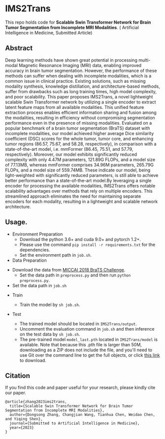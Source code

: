 # IMS2Trans
This repo holds code for **Scalable Swin Transformer Network for Brain Tumor Segmentation from Incomplete MRI Modalities**. ( Artificial Intelligence in Medicine, Submitted Article)



## Abstract

Deep learning methods have shown great potential in processing multi-modal Magnetic Resonance Imaging (MRI) data, enabling improved accuracy in brain tumor segmentation. However, the performance of these methods can suffer when dealing with incomplete modalities, which is a common issue in clinical practice. Existing solutions, such as missing modality synthesis, knowledge distillation, and architecture-based methods, suffer from drawbacks such as long training times, high model complexity, and poor scalability. This paper proposes IMS2Trans, a novel lightweight scalable Swin Transformer network by utilizing a single encoder to extract latent feature maps from all available modalities. This unified feature extraction process enables efficient information sharing and fusion among the modalities, resulting in efficiency without compromising segmentation performance even in the presence of missing modalities. Evaluated on a popular benchmark of a brain tumor segmentation (BraTS) dataset with incomplete modalities, our model achieved higher average Dice similarity coefficient (DSC) scores for the whole tumor, tumor core, and enhancing tumor regions (86.57, 75.67, and 58.28, respectively), in comparison with a state-of-the-art model, i.e. mmFormer (86.45, 75.51, and 57.79, respectively). Moreover, our model exhibits significantly reduced complexity with only 4.47M parameters, 121.89G FLOPs, and a model size of 77.13MB, whereas mmFormer comprises 34.96M parameters, 265.79G FLOPs, and a model size of 559.74MB. These indicate our model, being light-weighted with significantly reduced parameters, is still able to achieve better performance than a state-of-the-art model.By leveraging a single encoder for processing the available modalities, IMS2Trans offers notable scalability advantages over methods that rely on multiple encoders. This streamlined approach eliminates the need for maintaining separate encoders for each modality, resulting in a lightweight and scalable network architecture. 


## Usage. 

* Environment Preparation
  * Download the python 3.6+ and cuda 9.0+ and pytorch 1.2+.
  * Please use the command `pip install -r requirements.txt` for the dependencies.
  * Set the environment path in `job.sh`.
* Data Preparation
- Download the data from [MICCAI 2018 BraTS Challenge](https://www.med.upenn.edu/sbia/brats2018/data.html).
  - Set the data path in `preprocess.py` and then run `python preprocess.py`.
- Set the data path in `job.sh`
* Train

  - Train the model by `sh job.sh`. 

* Test
  * The trained model should be located in `IMS2Trans/output`. 
  * Uncomment the evaluation command in  `job.sh` and then inference on the test data by `sh job.sh`.
  * The pre-trained model `model_last.pth` located in `IMS2Trans/model` is available.
    Note that because this .pth file is larger than 50M, downloading as a ZIP does not include the file, and you'll need to use Git over the command line to get the full objects, or click [this link](https://github.com/hudscomdz/IMS2Trans/raw/main/model/model_last.pth) to download.

## Citation

If you find this code and paper useful for your research, please kindly cite our paper.

```
@article{zhang2023ims2trans,
  title={Scalable Swin Transformer Network for Brain Tumor Segmentation from Incomplete MRI Modalities},
  author={Dongsong Zhang, Changjian Wang, Tianhua Chen, Weidao Chen,
and Yiqing Shen},
  journal={Submitted to Artificial Intelligence in Medicine},
  year={2023}
}
```



